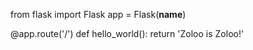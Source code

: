 from flask import Flask
app = Flask(__name__)
 
@app.route('/')
def hello_world():
    return 'Zoloo is Zoloo!'
